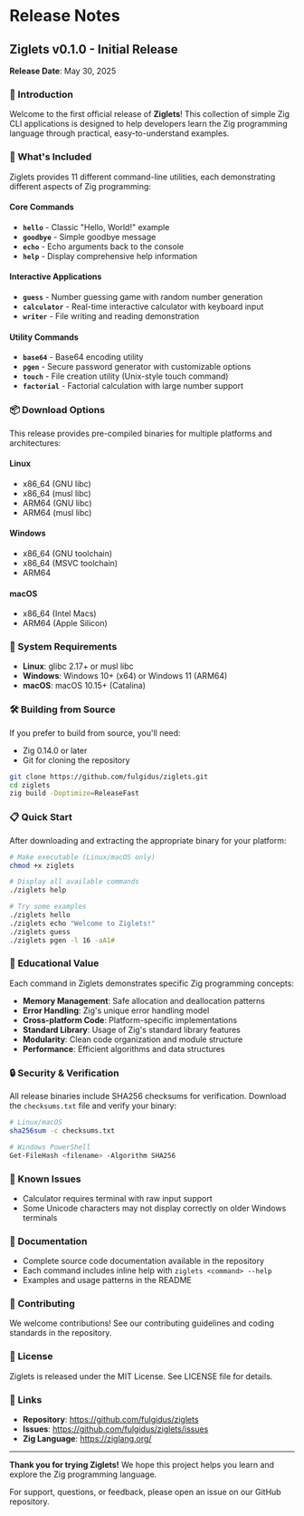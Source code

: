 # Release Notes

## Ziglets v0.1.0 - Initial Release

**Release Date**: May 30, 2025

### 🎉 Introduction

Welcome to the first official release of **Ziglets**! This collection of simple Zig CLI applications is designed to help developers learn the Zig programming language through practical, easy-to-understand examples.

### 🚀 What's Included

Ziglets provides 11 different command-line utilities, each demonstrating different aspects of Zig programming:

#### Core Commands
- **`hello`** - Classic "Hello, World!" example
- **`goodbye`** - Simple goodbye message
- **`echo`** - Echo arguments back to the console
- **`help`** - Display comprehensive help information

#### Interactive Applications
- **`guess`** - Number guessing game with random number generation
- **`calculator`** - Real-time interactive calculator with keyboard input
- **`writer`** - File writing and reading demonstration

#### Utility Commands
- **`base64`** - Base64 encoding utility
- **`pgen`** - Secure password generator with customizable options
- **`touch`** - File creation utility (Unix-style touch command)
- **`factorial`** - Factorial calculation with large number support

### 📦 Download Options

This release provides pre-compiled binaries for multiple platforms and architectures:

#### Linux
- x86_64 (GNU libc)
- x86_64 (musl libc) 
- ARM64 (GNU libc)
- ARM64 (musl libc)

#### Windows
- x86_64 (GNU toolchain)
- x86_64 (MSVC toolchain)
- ARM64

#### macOS
- x86_64 (Intel Macs)
- ARM64 (Apple Silicon)

### 🔧 System Requirements

- **Linux**: glibc 2.17+ or musl libc
- **Windows**: Windows 10+ (x64) or Windows 11 (ARM64)
- **macOS**: macOS 10.15+ (Catalina)

### 🛠️ Building from Source

If you prefer to build from source, you'll need:
- Zig 0.14.0 or later
- Git for cloning the repository

```bash
git clone https://github.com/fulgidus/ziglets.git
cd ziglets
zig build -Doptimize=ReleaseFast
```

### 📋 Quick Start

After downloading and extracting the appropriate binary for your platform:

```bash
# Make executable (Linux/macOS only)
chmod +x ziglets

# Display all available commands
./ziglets help

# Try some examples
./ziglets hello
./ziglets echo "Welcome to Ziglets!"
./ziglets guess
./ziglets pgen -l 16 -aA1#
```

### 🎯 Educational Value

Each command in Ziglets demonstrates specific Zig programming concepts:

- **Memory Management**: Safe allocation and deallocation patterns
- **Error Handling**: Zig's unique error handling model
- **Cross-platform Code**: Platform-specific implementations
- **Standard Library**: Usage of Zig's standard library features
- **Modularity**: Clean code organization and module structure
- **Performance**: Efficient algorithms and data structures

### 🔒 Security & Verification

All release binaries include SHA256 checksums for verification. Download the `checksums.txt` file and verify your binary:

```bash
# Linux/macOS
sha256sum -c checksums.txt

# Windows PowerShell
Get-FileHash <filename> -Algorithm SHA256
```

### 🐛 Known Issues

- Calculator requires terminal with raw input support
- Some Unicode characters may not display correctly on older Windows terminals

### 📖 Documentation

- Complete source code documentation available in the repository
- Each command includes inline help with `ziglets <command> --help`
- Examples and usage patterns in the README

### 🤝 Contributing

We welcome contributions! See our contributing guidelines and coding standards in the repository.

### 📄 License

Ziglets is released under the MIT License. See LICENSE file for details.

### 🔗 Links

- **Repository**: https://github.com/fulgidus/ziglets
- **Issues**: https://github.com/fulgidus/ziglets/issues
- **Zig Language**: https://ziglang.org/

---

**Thank you for trying Ziglets!** We hope this project helps you learn and explore the Zig programming language.

For support, questions, or feedback, please open an issue on our GitHub repository.
